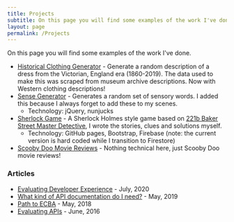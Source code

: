 ```yaml
---
title: Projects
subtitle: On this page you will find some examples of the work I've done.
layout: page
permalink: /Projects
---
```


On this page you will find some examples of the work I've done.

* [Historical Clothing Generator](/dress-generator) - Generate a random description of a dress from the Victorian, England era (1860-2019). The data used to make this was scraped from museum archive descriptions. Now with Western clothing descriptions!
* [Sense Generator](/sense-generator) - Generates a random set of sensory words. I added this because I always forget to add these to my scenes.
  * Technology: jQuery, nunjucks
* [Sherlock Game](https://melissakendall.github.io/mystery-game/index.html) - A Sherlock Holmes style game based on [221b Baker Street Master Detective](https://boardgamegeek.com/boardgame/1275/221b-baker-street-master-detective-game), I wrote the stories, clues and solutions myself.
  * Technology: GitHub pages, Bootstrap, Firebase (note: the current version is hard coded while I transition to Firestore)
* [Scooby Doo Movie Reviews](/scooby-doo) - Nothing technical here, just Scooby Doo movie reviews!

### Articles

* [Evaluating Developer Experience](https://www.linkedin.com/pulse/evaluating-developer-experience-melissa-kendall/) - July, 2020 
* [What kind of API documentation do I need?](https://www.linkedin.com/pulse/what-kind-api-documentation-do-i-need-melissa-kendall/) - May, 2019
* [Path to ECBA](https://www.linkedin.com/pulse/path-ecba-melissa-kendall/) - May, 2018
* [Evaluating APIs](https://www.linkedin.com/pulse/evaluating-apis-melissa-kendall/) - June, 2016